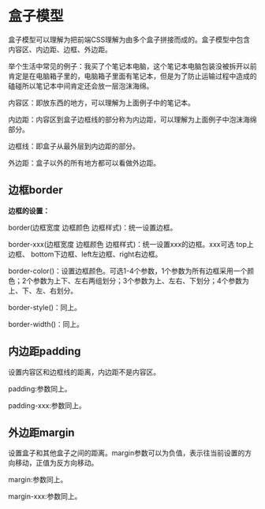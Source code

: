 # 盒子模型

盒子模型可以理解为把前端CSS理解为由多个盒子拼接而成的。盒子模型中包含内容区、内边距、边框、外边距。

举个生活中常见的例子：我买了个笔记本电脑，这个笔记本电脑包装没被拆开以前肯定是在电脑箱子里的，电脑箱子里面有笔记本，但是为了防止运输过程中造成的磕碰所以笔记本中间肯定还会放一层泡沫海绵。

内容区：即放东西的地方，可以理解为上面例子中的笔记本。

内边距：内容区到盒子边框线的部分称为内边距，可以理解为上面例子中泡沫海绵部分。

边框线：即盒子从最外层到内边距的部分。

外边距：盒子以外的所有地方都可以看做外边距。



## 边框border

**边框的设置：**

border(边框宽度 边框颜色 边框样式)：统一设置边框。

border-xxx(边框宽度 边框颜色 边框样式)：统一设置xxx的边框。xxx可选 top上边框、 bottom下边框、left左边框、right右边框。

border-color()：设置边框颜色。可选1-4个参数，1个参数为所有边框采用一个颜色；2个参数为上下、左右两组划分；3个参数为上、左右、下划分；4个参数为上、下、左、右划分。

border-style()：同上。

border-width()：同上。

## 内边距padding

设置内容区和边框线的距离，内边距不是内容区。

padding:参数同上。

padding-xxx:参数同上。

## 外边距margin

设置盒子和其他盒子之间的距离。margin参数可以为负值，表示往当前设置的方向移动，正值为反方向移动。

margin:参数同上。

margin-xxx:参数同上。